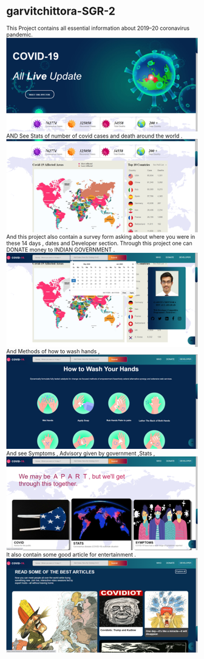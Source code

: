 # garvitchittora-SGR-2
This Project contains all essential information about 2019–20 coronavirus pandemic. 
![](images/screenshot/Screenshot%20(198).png)
AND See Stats of number of covid cases and death around the world . 
![](images/screenshot/Screenshot%20(199).png)
And this project also contain a survey form asking about where you were in these 14 days , dates and Developer section.
Through this project one can DONATE money to INDIAN GOVERNMENT .
![](images/screenshot/Screenshot%20(201).png)
And Methods of how to wash hands ,
![](images/screenshot/Screenshot%20(203).png)
And see Symptoms , Advisory given by government ,Stats ,
![](images/screenshot/Screenshot%20(204).png)
It also contain some good article for entertainment . 
![](images/screenshot/Screenshot%20(205).png)
